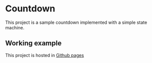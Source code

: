 # Countdown

This project is a sample countdown implemented with a simple state machine.

## Working example

This project is hosted in [Github pages](https://javierparra.github.io/state-machine-countdown/)


